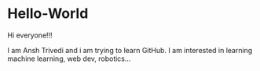 # Hello-World

Hi everyone!!!

I am Ansh Trivedi and i am trying to learn GitHub.
I am interested in learning machine learning, web dev, robotics... 
